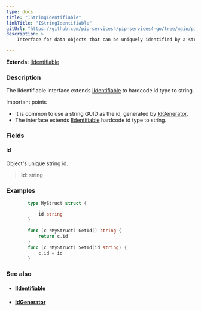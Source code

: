 ```yaml
---
type: docs
title: "IStringIdentifiable"
linkTitle: "IStringIdentifiable"
gitUrl: "https://github.com/pip-services4/pip-services4-go/tree/main/pip-services4-data-go"
description: > 
    Interface for data objects that can be uniquely identified by a string id. 

---
```


**Extends:** [IIdentifiable<string>](../iidentifiable)

### Description

The IIdentifiable interface extends [IIdentifiable](../iidentifiable) to hardcode id type to string.

Important points

-  It is common to use a string GUID as the id, generated by [IdGenerator](../keys/id_generator).
-  The interface extends [IIdentifiable](../iidentifiable) hardcode id type to string.

### Fields

<span class="hide-title-link">

#### id
Object's unique string id.
> **id**: string

</span>

### Examples
```go
		type MyStruct struct {
			...
			id string
		}

		func (c *MyStruct) GetId() string {
			return c.id
		}
		func (c *MyStruct) SetId(id string) {
			c.id = id
		}
```

### See also
- #### [IIdentifiable](../iidentifiable)
- #### [IdGenerator](../keys/id_generator)

